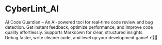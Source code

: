 # CyberLint_AI
AI Code Guardian  – An AI-powered tool for real-time code review and bug detection. Get instant feedback, optimize performance, and improve code quality effortlessly. Supports Markdown for clear, structured insights. Debug faster, write cleaner code, and level up your development game! ⚡👨‍💻

